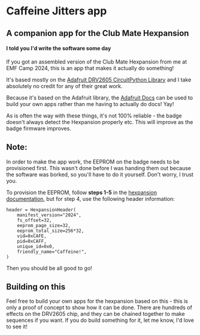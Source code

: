 # Caffeine Jitters app
## A companion app for the Club Mate Hexpansion

#### I told you I'd write the software some day

If you got an assembled version of the Club Mate Hexpansion from me at EMF Camp 2024, this is an app that makes it actually do something!

It's based mostly on the [Adafruit DRV2605 CircuitPython Library](https://github.com/adafruit/Adafruit_CircuitPython_DRV2605) and I take absolutely no credit for any of their great work.

Because it's based on the Adafruit library, the [Adafruit Docs](https://docs.circuitpython.org/projects/drv2605/en/latest/) can be used to build your own apps rather than me having to actually do docs! Yay!

As is often the way with these things, it's not 100% reliable - the badge doesn't always detect the Hexpansion properly etc. This will improve as the badge firmware improves.

## Note:

In order to make the app work, the EEPROM on the badge needs to be provisioned first. This wasn't done before I was handing them out because the software was borked, so you'll have to do it yourself. Don't worry, I trust you.

To provision the EEPROM, follow **steps 1-5** in the [hexpansion documentation](https://tildagon.badge.emfcamp.org/hexpansions/eeprom/), but for step 4, use the following header information:
```
header = HexpansionHeader(
    manifest_version="2024",
    fs_offset=32,
    eeprom_page_size=32,
    eeprom_total_size=256*32,
    vid=0xCAFE,
    pid=0xCAFF,
    unique_id=0x0,
    friendly_name="Caffeine!",
)
```

Then you should be all good to go!

## Building on this

Feel free to build your own apps for the hexpansion based on this - this is only a proof of concept to show how it can be done. There are hundreds of effects on the DRV2605 chip, and they can be chained together to make sequences if you want. If you do build something for it, let me know, I'd love to see it!
